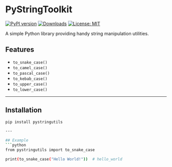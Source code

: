 # PyStringToolkit

[![PyPI version](https://badge.fury.io/py/pystringtoolkit.svg)](https://pypi.org/project/pystringtoolkit/)
[![Downloads](https://static.pepy.tech/badge/pystringtoolkit)](https://pepy.tech/project/pystringtoolkit)
[![License: MIT](https://img.shields.io/badge/License-MIT-yellow.svg)](https://opensource.org/licenses/MIT)

A simple Python library providing handy string manipulation utilities.

## Features
- `to_snake_case()`
- `to_camel_case()`
- `to_pascal_case()`
- `to_kebab_case()`
- `to_upper_case()`
- `to_lower_case()`

---

## Installation  
```bash
pip install pystringutils

---

## Example
```python
from pystringutils import to_snake_case

print(to_snake_case("Hello World!"))  # hello_world
